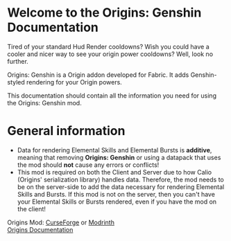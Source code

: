 # Welcome to the Origins: Genshin Documentation

Tired of your standard Hud Render cooldowns? Wish you could have a cooler and nicer way to see your origin power cooldowns? Well, look no further.

Origins: Genshin is a Origin addon developed for Fabric. It adds Genshin-styled rendering for your Origin powers.

This documentation should contain all the information you need for using the Origins: Genshin mod.

# General information
- Data for rendering Elemental Skills and Elemental Bursts is **additive**, meaning that removing **Origins: Genshin** or using a datapack that uses the mod should **not** cause any errors or conflicts! 
- This mod is required on both the Client and Server due to how Calio (Origins' serialization library) handles data. Therefore, the mod needs to be on the server-side to add the data necessary for rendering Elemental Skills and Bursts. If this mod is not on the server, then you can't have your Elemental Skills or Bursts rendered, even if you have the mod on the client!

Origins Mod: [CurseForge](https://www.curseforge.com/minecraft/mc-mods/origins) or [Modrinth](https://modrinth.com/mod/origins)  
[Origins Documentation](https://origins.readthedocs.io/en/latest/)